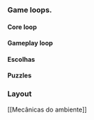
### Game loops.

#### Core loop

#### Gameplay loop

#### Escolhas 

#### Puzzles


### Layout
[[Mecânicas do ambiente]] 

